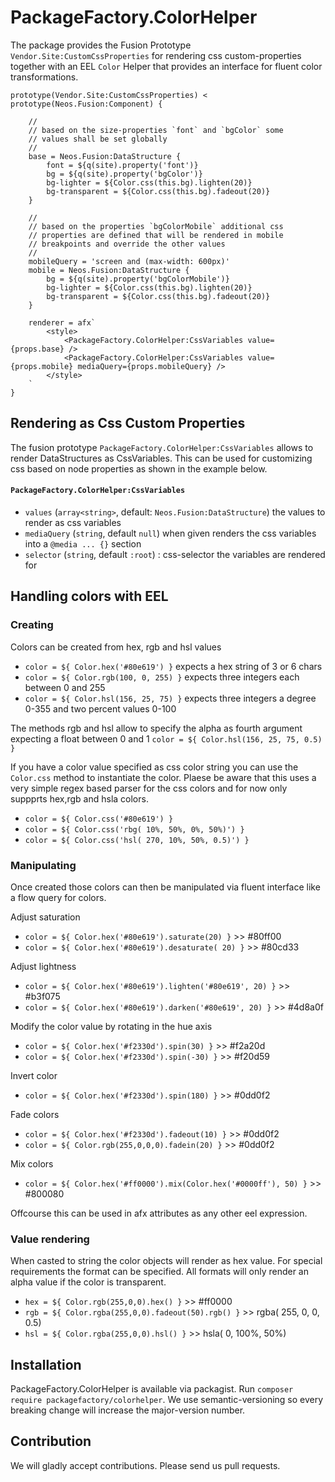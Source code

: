 # PackageFactory.ColorHelper

The package provides the Fusion Prototype `Vendor.Site:CustomCssProperties` 
for rendering css custom-properties together with an EEL `Color` Helper that
provides an interface for fluent color transformations. 

```
prototype(Vendor.Site:CustomCssProperties) < prototype(Neos.Fusion:Component) {

    //
    // based on the size-properties `font` and `bgColor` some
    // values shall be set globally
    // 
    base = Neos.Fusion:DataStructure {        
        font = ${q(site).property('font')}
        bg = ${q(site).property('bgColor')}
        bg-lighter = ${Color.css(this.bg).lighten(20)}
        bg-transparent = ${Color.css(this.bg).fadeout(20)}  
    }

    //
    // based on the properties `bgColorMobile` additional css
    // properties are defined that will be rendered in mobile 
    // breakpoints and override the other values 
    //  
    mobileQuery = 'screen and (max-width: 600px)'
    mobile = Neos.Fusion:DataStructure {
        bg = ${q(site).property('bgColorMobile')}
        bg-lighter = ${Color.css(this.bg).lighten(20)}
        bg-transparent = ${Color.css(this.bg).fadeout(20)}  
    }

    renderer = afx`
        <style>
            <PackageFactory.ColorHelper:CssVariables value={props.base} />
            <PackageFactory.ColorHelper:CssVariables value={props.mobile} mediaQuery={props.mobileQuery} />
        </style>
    `
}
```

## Rendering as Css Custom Properties

The fusion prototype `PackageFactory.ColorHelper:CssVariables` allows to 
render DataStructures as CssVariables. This can be used for customizing
css based on node properties as shown in the example below. 

#### `PackageFactory.ColorHelper:CssVariables`

- `values` (`array<string>`, default: `Neos.Fusion:DataStructure`) the values to render as css variables
- `mediaQuery` (`string`, default `null`) when given renders the css variables into a `@media ... {}` section 
- `selector` (`string`, default `:root`) : css-selector the variables are rendered for 

## Handling colors with EEL 

### Creating

Colors can be created from hex, rgb and hsl values
- `color = ${ Color.hex('#80e619') }`  expects a hex string of 3 or 6 chars
- `color = ${ Color.rgb(100, 0, 255) }` expects three integers each between 0 and 255
- `color = ${ Color.hsl(156, 25, 75) }` expects three integers a degree 0-355 and two percent values 0-100 

The methods rgb and hsl allow to specify the alpha as fourth argument 
expecting a float between 0 and 1 `color = ${ Color.hsl(156, 25, 75, 0.5) }`

If you have a color value specified as css color string you can use the
`Color.css` method to instantiate the color. Plaese be aware that this
uses a very simple regex based parser for the css colors and for now only 
suppprts hex,rgb and hsla colors.   

- `color = ${ Color.css('#80e619') }`
- `color = ${ Color.css('rbg( 10%, 50%, 0%, 50%)') }`
- `color = ${ Color.css('hsl( 270, 10%, 50%, 0.5)') }`

### Manipulating 

Once created those colors can then be manipulated via fluent interface
like a flow query for colors. 

Adjust saturation
- `color = ${ Color.hex('#80e619').saturate(20) }` >> #80ff00
- `color = ${ Color.hex('#80e619').desaturate( 20) }` >> #80cd33

Adjust lightness
- `color = ${ Color.hex('#80e619').lighten('#80e619', 20) }` >> #b3f075
- `color = ${ Color.hex('#80e619').darken('#80e619', 20) }` >> #4d8a0f

Modify the color value by rotating in the hue axis  
- `color = ${ Color.hex('#f2330d').spin(30) }` >> #f2a20d
- `color = ${ Color.hex('#f2330d').spin(-30) }` >> #f20d59

Invert color
- `color = ${ Color.hex('#f2330d').spin(180) }` >> #0dd0f2

Fade colors
- `color = ${ Color.hex('#f2330d').fadeout(10) }` >> #0dd0f2
- `color = ${ Color.rgb(255,0,0,0).fadein(20) }` >> #0dd0f2

Mix colors
- `color = ${ Color.hex('#ff0000').mix(Color.hex('#0000ff'), 50) }` >> #800080

Offcourse this can be used in afx attributes as any other eel expression.

### Value rendering

When casted to string the color objects will render as hex value. 
For special requirements the format can be specified. All formats will 
only render an alpha value if the color is transparent. 

- `hex = ${ Color.rgb(255,0,0).hex() }` >> #ff0000
- `rgb = ${ Color.rgba(255,0,0).fadeout(50).rgb() }` >> rgba( 255, 0, 0, 0.5)
- `hsl = ${ Color.rgba(255,0,0).hsl() }` >> hsla( 0, 100%, 50%)

## Installation

PackageFactory.ColorHelper is available via packagist. Run `composer require packagefactory/colorhelper`.
We use semantic-versioning so every breaking change will increase the major-version number.

## Contribution

We will gladly accept contributions. Please send us pull requests.
